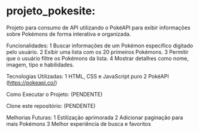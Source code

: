 # projeto_pokesite:
Projeto para consumo de API utilizando o PokéAPI para exibir informações sobre Pokémons de forma interativa e organizada.

Funcionalidades:
1 Buscar informações de um Pokémon específico digitado pelo usuário.
2 Exibir uma lista com os 20 primeiros Pokémons.
3 Permitir que o usuário filtre os Pokémons da lista.
4 Mostrar detalhes como nome, imagem, tipo e habilidades.

Tecnologias Utilizadas:
1 HTML, CSS e JavaScript puro
2 PokéAPI (https://pokeapi.co/)

Como Executar o Projeto:
(PENDENTE)

Clone este repositório:
(PENDENTE)

Melhorias Futuras:
1 Estilização aprimorada
2 Adicionar paginação para mais Pokémons
3 Melhor experiência de busca e favoritos
